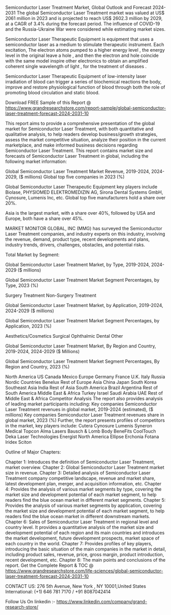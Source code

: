 Semiconductor Laser Treatment Market, Global Outlook and Forecast 2024-2031
The global Semiconductor Laser Treatment market was valued at US$ 2061 million in 2023 and is projected to reach US$ 2602.3 million by 2029, at a CAGR of 3.4% during the forecast period. The influence of COVID-19 and the Russia-Ukraine War were considered while estimating market sizes.

Semiconductor Laser Therapeutic Equipment is equipment that uses a semiconductor laser as a medium to stimulate therapeutic instrument. Each excitation, The electron atoms pumped to a higher energy level , the energy level in the original leave a hole , and then the electron and hole coincide with the same model inspire other electronics to obtain an amplified coherent single wavelength of light , for the treatment of diseases .

Semiconductor Laser Therapeutic Equipment of low-intensity laser irradiation of blood can trigger a series of biochemical reactions the body, improve and restore physiological function of blood through both the role of promoting blood circulation and static blood.

Download FREE Sample of this Report @ https://www.grandresearchstore.com/report-sample/global-semiconductor-laser-treatment-forecast-2024-2031-10

This report aims to provide a comprehensive presentation of the global market for Semiconductor Laser Treatment, with both quantitative and qualitative analysis, to help readers develop business/growth strategies, assess the market competitive situation, analyze their position in the current marketplace, and make informed business decisions regarding Semiconductor Laser Treatment. This report contains market size and forecasts of Semiconductor Laser Treatment in global, including the following market information:

Global Semiconductor Laser Treatment Market Revenue, 2019-2024, 2024-2029, ($ millions)
Global top five companies in 2023 (%)

Global Semiconductor Laser Therapeutic Equipment key players include Biolase, PHYSIOMED ELEKTROMEDIZIN AG, Sirona Dental Systems GmbH, Cynosure, Lumenis Inc, etc. Global top five manufacturers hold a share over 20%.

Asia is the largest market, with a share over 40%, followed by USA and Europe, both have a share over 45%.

MARKET MONITOR GLOBAL, INC (MMG) has surveyed the Semiconductor Laser Treatment companies, and industry experts on this industry, involving the revenue, demand, product type, recent developments and plans, industry trends, drivers, challenges, obstacles, and potential risks.

Total Market by Segment:

Global Semiconductor Laser Treatment Market, by Type, 2019-2024, 2024-2029 ($ millions)

Global Semiconductor Laser Treatment Market Segment Percentages, by Type, 2023 (%)

Surgery Treatment
Non-Surgery Treatment

Global Semiconductor Laser Treatment Market, by Application, 2019-2024, 2024-2029 ($ millions)

Global Semiconductor Laser Treatment Market Segment Percentages, by Application, 2023 (%)

Aesthetics/Cosmetics
Surgical
Ophthalmic
Dental
Other

Global Semiconductor Laser Treatment Market, By Region and Country, 2019-2024, 2024-2029 ($ Millions)

Global Semiconductor Laser Treatment Market Segment Percentages, By Region and Country, 2023 (%)

North America
US
Canada
Mexico
Europe
Germany
France
U.K.
Italy
Russia
Nordic Countries
Benelux
Rest of Europe
Asia
China
Japan
South Korea
Southeast Asia
India
Rest of Asia
South America
Brazil
Argentina
Rest of South America
Middle East & Africa
Turkey
Israel
Saudi Arabia
UAE
Rest of Middle East & Africa
Competitor Analysis
The report also provides analysis of leading market participants including:
Key companies Semiconductor Laser Treatment revenues in global market, 2019-2024 (estimated), ($ millions)
Key companies Semiconductor Laser Treatment revenues share in global market, 2023 (%)
Further, the report presents profiles of competitors in the market, key players include:
Cutera
Cynosure
Lumenis
Syneron Medical
Topcon
Alma Lasers
Bausch & Lomb
Body BeneFits
CoolTouch
Deka Laser Technologies
Energist North America
Ellipse
Erchonia
Fotana
Iridex
Sciton

Outline of Major Chapters:

Chapter 1: Introduces the definition of Semiconductor Laser Treatment, market overview.
Chapter 2: Global Semiconductor Laser Treatment market size in revenue.
Chapter 3: Detailed analysis of Semiconductor Laser Treatment company competitive landscape, revenue and market share, latest development plan, merger, and acquisition information, etc.
Chapter 4: Provides the analysis of various market segments by type, covering the market size and development potential of each market segment, to help readers find the blue ocean market in different market segments.
Chapter 5: Provides the analysis of various market segments by application, covering the market size and development potential of each market segment, to help readers find the blue ocean market in different downstream markets.
Chapter 6: Sales of Semiconductor Laser Treatment in regional level and country level. It provides a quantitative analysis of the market size and development potential of each region and its main countries and introduces the market development, future development prospects, market space of each country in the world.
Chapter 7: Provides profiles of key players, introducing the basic situation of the main companies in the market in detail, including product sales, revenue, price, gross margin, product introduction, recent development, etc.
Chapter 8: The main points and conclusions of the report.
Get the Complete Report & TOC @ https://www.grandresearchstore.com/life-sciences/global-semiconductor-laser-treatment-forecast-2024-2031-10

CONTACT US:
276 5th Avenue, New York , NY 10001,United States
International: (+1) 646 781 7170 / +91 8087042414

Follow Us On linkedin :- https://www.linkedin.com/company/grand-research-store/
